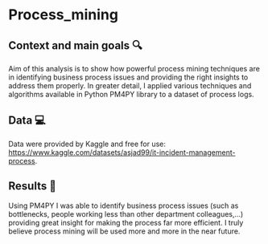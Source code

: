 # Process_mining

## Context and main goals 🔍
Aim of this analysis is to show how powerful process mining techniques are in identifying business process issues and providing the right insights to address them properly. In greater detail, I applied various techniques and algorithms available in Python PM4PY library to a dataset of process logs.  

## Data 💻
Data were provided by Kaggle and free for use: https://www.kaggle.com/datasets/asjad99/it-incident-management-process.

## Results 🎯
Using PM4PY I was able to identify business process issues (such as bottlenecks, people working less than other department colleagues,...) providing great insight for making the process far more efficient. I truly believe process mining will be used more and more in the near future. 

